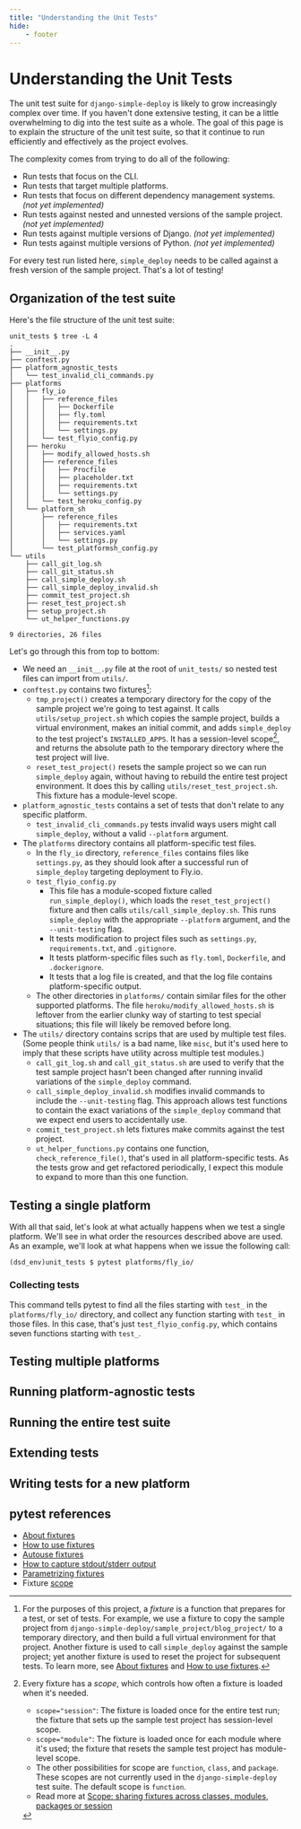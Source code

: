 ```yaml
---
title: "Understanding the Unit Tests"
hide:
    - footer
---
```


# Understanding the Unit Tests

The unit test suite for `django-simple-deploy` is likely to grow increasingly complex over time. If you haven't done extensive testing, it can be a little overwhelming to dig into the test suite as a whole. The goal of this page is to explain the structure of the unit test suite, so that it continue to run efficiently and effectively as the project evolves.

The complexity comes from trying to do all of the following:

- Run tests that focus on the CLI.
- Run tests that target multiple platforms.
- Run tests that focus on different dependency management systems. *(not yet implemented)*
- Run tests against nested and unnested versions of the sample project. *(not yet implemented)*
- Run tests against multiple versions of Django. *(not yet implemented)*
- Run tests against multiple versions of Python. *(not yet implemented)*

For every test run listed here, `simple_deploy` needs to be called against a fresh version of the sample project. That's a lot of testing!

## Organization of the test suite

Here's the file structure of the unit test suite:

```
unit_tests $ tree -L 4
.
├── __init__.py
├── conftest.py
├── platform_agnostic_tests
│   └── test_invalid_cli_commands.py
├── platforms
│   ├── fly_io
│   │   ├── reference_files
│   │   │   ├── Dockerfile
│   │   │   ├── fly.toml
│   │   │   ├── requirements.txt
│   │   │   └── settings.py
│   │   └── test_flyio_config.py
│   ├── heroku
│   │   ├── modify_allowed_hosts.sh
│   │   ├── reference_files
│   │   │   ├── Procfile
│   │   │   ├── placeholder.txt
│   │   │   ├── requirements.txt
│   │   │   └── settings.py
│   │   └── test_heroku_config.py
│   └── platform_sh
│       ├── reference_files
│       │   ├── requirements.txt
│       │   ├── services.yaml
│       │   └── settings.py
│       └── test_platformsh_config.py
└── utils
    ├── call_git_log.sh
    ├── call_git_status.sh
    ├── call_simple_deploy.sh
    ├── call_simple_deploy_invalid.sh
    ├── commit_test_project.sh
    ├── reset_test_project.sh
    ├── setup_project.sh
    └── ut_helper_functions.py

9 directories, 26 files
```

Let's go through this from top to bottom:

- We need an `__init__.py` file at the root of `unit_tests/` so nested test files can import from `utils/`.
- `conftest.py` contains two fixtures[^1]:
    - `tmp_project()` creates a temporary directory for the copy of the sample project we're going to test against. It calls `utils/setup_project.sh` which copies the sample project, builds a virtual environment, makes an initial commit, and adds `simple_deploy` to the test project's `INSTALLED_APPS`. It has a session-level scope[^2], and returns the absolute path to the temporary directory where the test project will live.
    - `reset_test_project()` resets the sample project so we can run `simple_deploy` again, without having to rebuild the entire test project environment. It does this by calling `utils/reset_test_project.sh`. This fixture has a module-level scope.
- `platform_agnostic_tests` contains a set of tests that don't relate to any specific platform.
    - `test_invalid_cli_commands.py` tests invalid ways users might call `simple_deploy`, without a valid `--platform` argument.
- The `platforms` directory contains all platform-specific test files.
    - In the `fly_io` directory, `reference_files` contains files like `settings.py`, as they should look after a successful run of `simple_deploy` targeting deployment to Fly.io.
    - `test_flyio_config.py`
        - This file has a module-scoped fixture called `run_simple_deploy()`, which loads the `reset_test_project()` fixture and then calls `utils/call_simple_deploy.sh`. This runs `simple_deploy` with the appropriate `--platform` argument, and the `--unit-testing` flag.
        - It tests modification to project files such as `settings.py`, `requirements.txt`, and `.gitignore`.
        - It tests platform-specific files such as `fly.toml`, `Dockerfile`, and `.dockerignore`.
        - It tests that a log file is created, and that the log file contains platform-specific output.
    - The other directories in `platforms/` contain similar files for the other supported platforms. The file `heroku/modify_allowed_hosts.sh` is leftover from the earlier clunky way of starting to test special situations; this file will likely be removed before long.
- The `utils/` directory contains scrips that are used by multiple test files. (Some people think `utils/` is a bad name, like `misc`, but it's used here to imply that these scripts have utility across multiple test modules.)
    - `call_git_log.sh` and `call_git_status.sh` are used to verify that the test sample project hasn't been changed after running invalid variations of the `simple_deploy` command.
    - `call_simple_deploy_invalid.sh` modifies invalid commands to include the `--unit-testing` flag. This approach allows test functions to contain the exact variations of the `simple_deploy` command that we expect end users to accidentally use.
    - `commit_test_project.sh` lets fixtures make commits against the test project.
    - `ut_helper_functions.py` contains one function, `check_reference_file()`, that's used in all platform-specific tests. As the tests grow and get refactored periodically, I expect this module to expand to more than this one function.


[^1]: For the purposes of this project, a *fixture* is a function that prepares for a test, or set of tests. For example, we use a fixture to copy the sample project from `django-simple-deploy/sample_project/blog_project/` to a temporary directory, and then build a full virtual environment for that project. Another fixture is used to call `simple_deploy` against the sample project; yet another fixture is used to reset the project for subsequent tests. To learn more, see [About fixtures](https://docs.pytest.org/en/latest/explanation/fixtures.html) and [How to use fixtures](https://docs.pytest.org/en/latest/how-to/fixtures.html).

[^2]:
    Every fixture has a *scope*, which controls how often a fixture is loaded when it's needed. 

    - `scope="session"`: The fixture is loaded once for the entire test run; the fixture that sets up the sample test project has session-level scope.
    - `scope="module"`: The fixture is loaded once for each module where it's used; the fixture that resets the sample test project has module-level scope.
    - The other possibilities for scope are `function`, `class`, and `package`. These scopes are not currently used in the `django-simple-deploy` test suite. The default scope is `function`.
    - Read more at [Scope: sharing fixtures across classes, modules, packages or session](https://docs.pytest.org/en/latest/how-to/fixtures.html#scope-sharing-fixtures-across-classes-modules-packages-or-session)



## Testing a single platform

With all that said, let's look at what actually happens when we test a single platform. We'll see in what order the resources described above are used. As an example, we'll look at what happens when we issue the following call:

```
(dsd_env)unit_tests $ pytest platforms/fly_io/
```

### Collecting tests

This command tells pytest to find all the files starting with `test_` in the `platforms/fly_io/` directory, and collect any function starting with `test_` in those files. In this case, that's just `test_flyio_config.py`, which contains seven functions starting with `test_`. 




## Testing multiple platforms

## Running platform-agnostic tests

## Running the entire test suite

## Extending tests

## Writing tests for a new platform

## pytest references

- [About fixtures](https://docs.pytest.org/en/latest/explanation/fixtures.html)
- [How to use fixtures](https://docs.pytest.org/en/latest/how-to/fixtures.html)
- [Autouse fixtures](https://docs.pytest.org/en/latest/how-to/fixtures.html#autouse-fixtures-fixtures-you-don-t-have-to-request)
- [How to capture stdout/stderr output](https://docs.pytest.org/en/7.2.x/how-to/capture-stdout-stderr.html)
- [Parametrizing fixtures](https://docs.pytest.org/en/latest/how-to/fixtures.html#parametrizing-fixtures)
- Fixture [scope](https://docs.pytest.org/en/latest/how-to/fixtures.html#scope-sharing-fixtures-across-classes-modules-packages-or-session)